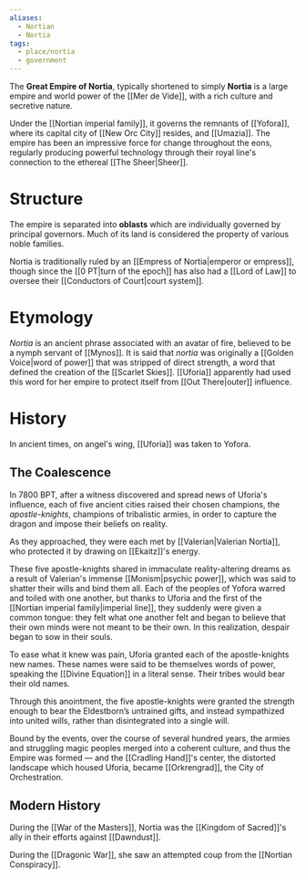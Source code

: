 ```yaml
---
aliases:
  - Nortian
  - Nortia
tags:
  - place/nortia
  - government
---
```

The **Great Empire of Nortia**, typically shortened to simply **Nortia** is a large empire and world power of the [[Mer de Vide]], with a rich culture and secretive nature. 

Under the [[Nortian imperial family]], it governs the remnants of [[Yofora]], where its capital city of [[New Orc City]] resides, and [[Umazia]]. The empire has been an impressive force for change throughout the eons, regularly producing powerful technology through their royal line's connection to the ethereal [[The Sheer|Sheer]]. 

# Structure
The empire is separated into **oblasts** which are individually governed by principal governors. Much of its land is considered the property of various noble families. 

Nortia is traditionally ruled by an [[Empress of Nortia|emperor or empress]], though since the [[0 PT|turn of the epoch]] has also had a [[Lord of Law]] to oversee their [[Conductors of Court|court system]]. 
# Etymology
*Nortia* is an ancient phrase associated with an avatar of fire, believed to be a nymph servant of [[Mynos]]. It is said that *nortia* was originally a [[Golden Voice|word of power]] that was stripped of direct strength, a word that defined the creation of the [[Scarlet Skies]]. [[Uforia]] apparently had used this word for her empire to protect itself from [[Out There|outer]] influence.
# History
In ancient times, on angel's wing, [[Uforia]] was taken to Yofora.
## The Coalescence
In 7800 BPT, after a witness discovered and spread news of Uforia's influence, each of five ancient cities raised their chosen champions, the *apostle-knights*, champions of tribalistic armies, in order to capture the dragon and impose their beliefs on reality. 

As they approached, they were each met by [[Valerian|Valerian Nortia]], who protected it by drawing on [[Ekaitz]]'s energy.

These five apostle-knights shared in immaculate reality-altering dreams as a result of Valerian's immense [[Monism|psychic power]], which was said to shatter their wills and bind them all. Each of the peoples of Yofora warred and toiled with one another, but thanks to Uforia and the first of the [[Nortian imperial family|imperial line]], they suddenly were given a common tongue: they felt what one another felt and began to believe that their own minds were not meant to be their own. In this realization, despair began to sow in their souls. 

To ease what it knew was pain, Uforia granted each of the apostle-knights new names. These names were said to be themselves words of power, speaking the [[Divine Equation]] in a literal sense. Their tribes would bear their old names. 

Through this anointment, the five apostle-knights were granted the strength enough to bear the Eldestborn’s untrained gifts, and instead sympathized into united wills, rather than disintegrated into a single will. 

Bound by the events, over the course of several hundred years, the armies and struggling magic peoples merged into a coherent culture, and thus the Empire was formed — and the [[Cradling Hand]]'s center, the distorted landscape which housed Uforia, became [[Orkrengrad]], the City of Orchestration.

## Modern History
During the [[War of the Masters]], Nortia was the [[Kingdom of Sacred]]'s ally in their efforts against [[Dawndust]].

During the [[Dragonic War]], she saw an attempted coup from the [[Nortian Conspiracy]].